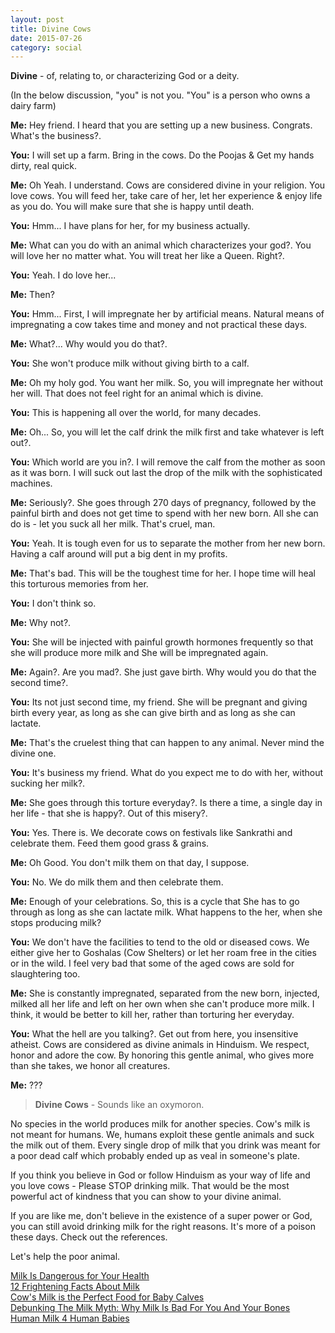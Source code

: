 ```yaml
---
layout: post
title: Divine Cows
date: 2015-07-26
category: social
---
```


**Divine** - of, relating to, or characterizing God or a deity.  

(In the below discussion, "you" is not you. "You" is a person who owns a dairy farm)

**Me:** Hey friend. I heard that you are setting up a new business. Congrats. What's the business?.

**You:** I will set up a farm. Bring in the cows. Do the Poojas & Get my hands dirty, real quick.

**Me:** Oh Yeah. I understand. Cows are considered divine in your religion. You love cows. You will feed her, take care of her, let her experience & enjoy life as you do. You will make sure that she is happy until death.

**You:** Hmm... I have plans for her, for my business actually.

**Me:** What can you do with an animal which characterizes your god?. You will love her no matter what. You will treat her like a Queen. Right?.

**You:** Yeah. I do love her...

**Me:** Then?

**You:** Hmm... First, I will impregnate her by artificial means. Natural means of impregnating a cow takes time and money and not practical these days.

**Me:** What?... Why would you do that?.

**You:** She won't produce milk without giving birth to a calf.

**Me:** Oh my holy god. You want her milk. So, you will impregnate her without her will. That does not feel right for an animal which is divine.

**You:** This is happening all over the world, for many decades.

**Me:** Oh... So, you will let the calf drink the milk first and take whatever is left out?.

**You:** Which world are you in?. I will remove the calf from the mother as soon as it was born. I will suck out last the drop of the milk with the sophisticated machines.

**Me:** Seriously?. She goes through 270 days of pregnancy, followed by the painful birth and does not get time to spend with her new born. All she can do is - let you suck all her milk. That's cruel, man. 

**You:** Yeah. It is tough even for us to separate the mother from her new born. Having a calf around will put a big dent in my profits. 

**Me:** That's bad. This will be the toughest time for her. I hope time will heal this torturous memories from her.

**You:** I don't think so.

**Me:** Why not?. 

**You:** She will be injected with painful growth hormones frequently so that she will produce more milk and She will be impregnated again.

**Me:** Again?. Are you mad?. She just gave birth. Why would you do that the second time?.

**You:** Its not just second time, my friend. She will be pregnant and giving birth every year, as long as she can give birth and as long as she can lactate.

**Me:** That's the cruelest thing that can happen to any animal. Never mind the divine one. 

**You:** It's business my friend. What do you expect me to do with her, without sucking her milk?. 

**Me:** She goes through this torture everyday?. Is there a time, a single day in her life - that she is happy?. Out of this misery?.

**You:** Yes. There is. We decorate cows on festivals like Sankrathi and celebrate them. Feed them good grass & grains.

**Me:** Oh Good. You don't milk them on that day, I suppose.

**You:** No. We do milk them and then celebrate them.

**Me:** Enough of your celebrations. So, this is a cycle that She has to go through as long as she can lactate milk. What happens to the her, when she stops producing milk?

**You:** We don't have the facilities to tend to the old or diseased cows. We either give her to Goshalas (Cow Shelters) or let her roam free in the cities or in the wild. I feel very bad that some of the aged cows are sold for slaughtering too.

**Me:**  She is constantly impregnated, separated from the new born, injected, milked all her life and left on her own when she can't produce more milk. I think, it would be better to kill her, rather than torturing her everyday.

**You:** What the hell are you talking?. Get out from here, you insensitive atheist. Cows are considered as divine animals in Hinduism. We respect, honor and adore the cow. By honoring this gentle animal, who gives more than she takes, we honor all creatures.

**Me:** ???

> **Divine Cows** - Sounds like an oxymoron.

No species in the world produces milk for another species. Cow's milk is not meant for humans. We, humans exploit these gentle animals and suck the milk out of them. Every single drop of milk that you drink was meant for a poor dead calf which probably ended up as veal in someone's plate.  

If you think you believe in God or follow Hinduism as your way of life and you love cows - Please STOP drinking milk. That would be the most powerful act of kindness that you can show to your divine animal.   

If you are like me, don't believe in the existence of a super power or God, you can still avoid drinking milk for the right reasons. It's more of a poison these days. Check out the references.  

Let's help the poor animal.

[Milk Is Dangerous for Your Health](http://drhyman.com/blog/2013/10/28/milk-dangerous-health/)  
[12 Frightening Facts About Milk](http://nutritionstudies.org/12-frightening-facts-milk/)  
[Cow's Milk is the Perfect Food for Baby Calves](http://www.waoy.org/9.html)  
[Debunking The Milk Myth: Why Milk Is Bad For You And Your Bones](http://saveourbones.com/osteoporosis-milk-myth/)  
[Human Milk 4 Human Babies](http://hm4hb.net/)  


